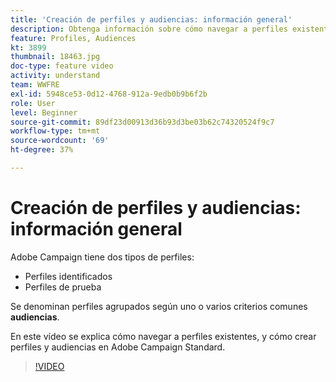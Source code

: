 ```yaml
---
title: 'Creación de perfiles y audiencias: información general'
description: Obtenga información sobre cómo navegar a perfiles existentes, y cómo crear perfiles y audiencias.
feature: Profiles, Audiences
kt: 3899
thumbnail: 18463.jpg
doc-type: feature video
activity: understand
team: WWFRE
exl-id: 5948ce53-0d12-4768-912a-9edb0b9b6f2b
role: User
level: Beginner
source-git-commit: 89df23d00913d36b93d3be03b62c74320524f9c7
workflow-type: tm+mt
source-wordcount: '69'
ht-degree: 37%

---
```


# Creación de perfiles y audiencias: información general

Adobe Campaign tiene dos tipos de perfiles:

* Perfiles identificados
* Perfiles de prueba

Se denominan perfiles agrupados según uno o varios criterios comunes **audiencias**.

En este vídeo se explica cómo navegar a perfiles existentes, y cómo crear perfiles y audiencias en Adobe Campaign Standard.

>[!VIDEO](https://video.tv.adobe.com/v/18463/?quality=12&learn=on)
